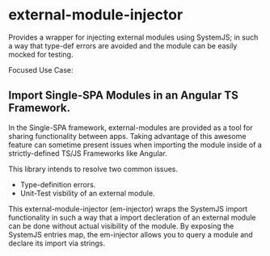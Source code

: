 # external-module-injector
Provides a wrapper for injecting external modules using SystemJS; in such a way that type-def errors are avoided and the module can be easily mocked for testing. 

Focused Use Case: 
## Import Single-SPA Modules in an Angular TS Framework.  

In the Single-SPA framework, external-modules are provided as a tool for sharing functionality between apps. Taking advantage of this awesome feature can sometime present issues when importing the module inside of a strictly-defined TS/JS Frameworks like Angular. 

This library intends to resolve two common issues.
  - Type-definition errors.
  - Unit-Test visbility of an external module. 

This external-module-injector (em-injector) wraps the SystemJS import functionality in such a way that a import decleration of an external module can be done without actual visibility of the module. By exposing the SystemJS entries map, the em-injector allows you to query a module and declare its import via strings.   

